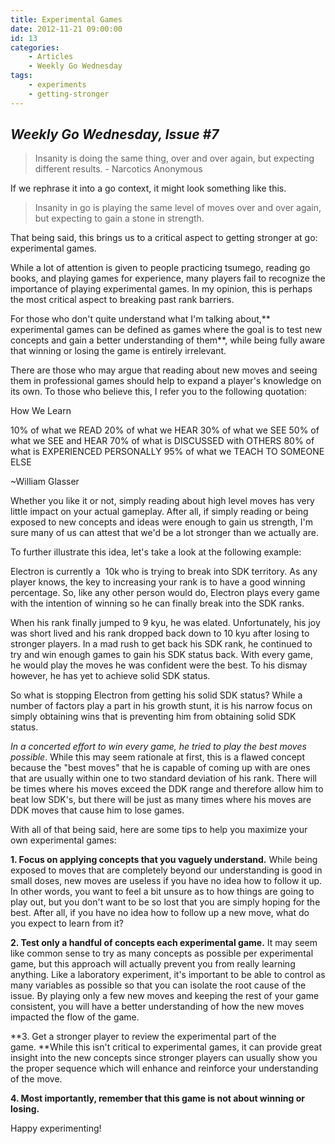 ```yaml
---
title: Experimental Games
date: 2012-11-21 09:00:00
id: 13
categories:
	- Articles
	- Weekly Go Wednesday
tags:
	- experiments
	- getting-stronger
---
```


## _Weekly Go Wednesday, Issue #7_

> Insanity is doing the same thing, over and over again, but expecting different results. - Narcotics Anonymous

If we rephrase it into a go context, it might look something like this.

> Insanity in go is playing the same level of moves over and over again, but expecting to gain a stone in strength.

That being said, this brings us to a critical aspect to getting stronger at go: experimental games.

<!--more-->

While a lot of attention is given to people practicing tsumego, reading go books, and playing games for experience, many players fail to recognize the importance of playing experimental games. In my opinion, this is perhaps the most critical aspect to breaking past rank barriers.

For those who don't quite understand what I'm talking about,** experimental games can be defined as games where the goal is to test new concepts and gain a better understanding of them**, while being fully aware that winning or losing the game is entirely irrelevant.

There are those who may argue that reading about new moves and seeing them in professional games should help to expand a player's knowledge on its own. To those who believe this, I refer you to the following quotation:

 How We Learn

 10% of what we READ
 20% of what we HEAR
 30% of what we SEE
 50% of what we SEE and HEAR
 70% of what is DISCUSSED with OTHERS
 80% of what is EXPERIENCED PERSONALLY
 95% of what we TEACH TO SOMEONE ELSE

 ~William Glasser

Whether you like it or not, simply reading about high level moves has very little impact on your actual gameplay. After all, if simply reading or being exposed to new concepts and ideas were enough to gain us strength, I'm sure many of us can attest that we'd be a lot stronger than we actually are.

To further illustrate this idea, let's take a look at the following example:

Electron is currently a  10k who is trying to break into SDK territory. As any player knows, the key to increasing your rank is to have a good winning percentage. So, like any other person would do, Electron plays every game with the intention of winning so he can finally break into the SDK ranks.

When his rank finally jumped to 9 kyu, he was elated. Unfortunately, his joy was short lived and his rank dropped back down to 10 kyu after losing to stronger players. In a mad rush to get back his SDK rank, he continued to try and win enough games to gain his SDK status back. With every game, he would play the moves he was confident were the best. To his dismay however, he has yet to achieve solid SDK status.

So what is stopping Electron from getting his solid SDK status? While a number of factors play a part in his growth stunt, it is his narrow focus on simply obtaining wins that is preventing him from obtaining solid SDK status.

_In a concerted effort to win every game, he tried to play the best moves possible_. While this may seem rationale at first, this is a flawed concept because the "best moves" that he is capable of coming up with are ones that are usually within one to two standard deviation of his rank. There will be times where his moves exceed the DDK range and therefore allow him to beat low SDK's, but there will be just as many times where his moves are DDK moves that cause him to lose games.

With all of that being said, here are some tips to help you maximize your own experimental games:

**1\. Focus on applying concepts that you vaguely understand.** While being exposed to moves that are completely beyond our understanding is good in small doses, new moves are useless if you have no idea how to follow it up. In other words, you want to feel a bit unsure as to how things are going to play out, but you don't want to be so lost that you are simply hoping for the best. After all, if you have no idea how to follow up a new move, what do you expect to learn from it?

**2\. Test only a handful of concepts each experimental game.** It may seem like common sense to try as many concepts as possible per experimental game, but this approach will actually prevent you from really learning anything. Like a laboratory experiment, it's important to be able to control as many variables as possible so that you can isolate the root cause of the issue. By playing only a few new moves and keeping the rest of your game consistent, you will have a better understanding of how the new moves impacted the flow of the game.

**3\. Get a stronger player to review the experimental part of the game. **While this isn't critical to experimental games, it can provide great insight into the new concepts since stronger players can usually show you the proper sequence which will enhance and reinforce your understanding of the move.

**4\. Most importantly, remember that this game is not about winning or losing.**

Happy experimenting!